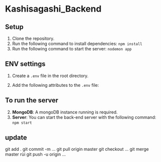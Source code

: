 # Kashisagashi_Backend

## Setup
1. Clone the repository.
2. Run the following command to install dependencies: `npm install`
3. Run the following command to start the server: `nodemon app`

## ENV settings

1. Create a `.env` file in the root directory.

2. Add the following attributes to the `.env` file:

## To run the server
2. **MongoDB**: A mongoDB instance running is required.
3. **Server**: You can start the back-end server with the following command: `npm start`

## update

git add .
git commit -m ...
git pull origin master
git checkout ...
git merge master
rùi git push -u origin ...